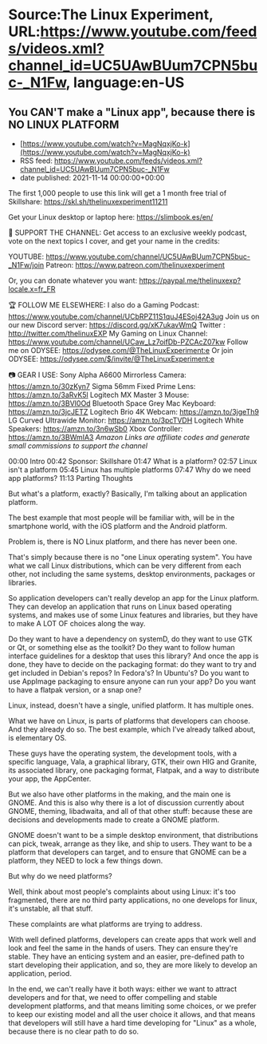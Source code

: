 # Source:The Linux Experiment, URL:https://www.youtube.com/feeds/videos.xml?channel_id=UC5UAwBUum7CPN5buc-_N1Fw, language:en-US

## You CAN'T make a "Linux app", because there is NO LINUX PLATFORM
 - [https://www.youtube.com/watch?v=MagNqxjKo-k](https://www.youtube.com/watch?v=MagNqxjKo-k)
 - RSS feed: https://www.youtube.com/feeds/videos.xml?channel_id=UC5UAwBUum7CPN5buc-_N1Fw
 - date published: 2021-11-14 00:00:00+00:00

The first 1,000 people to use this link will get a 1 month free trial of Skillshare: https://skl.sh/thelinuxexperiment11211 

Get your Linux desktop or laptop here: https://slimbook.es/en/


👏 SUPPORT THE CHANNEL:
Get access to an exclusive weekly podcast, vote on the next topics I cover, and get your name in the credits:

YOUTUBE: https://www.youtube.com/channel/UC5UAwBUum7CPN5buc-_N1Fw/join
Patreon: https://www.patreon.com/thelinuxexperiment

Or, you can donate whatever you want: https://paypal.me/thelinuxexp?locale.x=fr_FR

🏆 FOLLOW ME ELSEWHERE:
I also do a Gaming Podcast: https://www.youtube.com/channel/UCbRPZ11S1quJ4ESoj42A3ug
Join us on our new Discord server: https://discord.gg/xK7ukavWmQ
Twitter : http://twitter.com/thelinuxEXP
My Gaming on Linux Channel: https://www.youtube.com/channel/UCaw_Lz7oifDb-PZCAcZ07kw
Follow me on ODYSEE: https://odysee.com/@TheLinuxExperiment:e
Or join ODYSEE: https://odysee.com/$/invite/@TheLinuxExperiment:e

📷 GEAR I USE:
Sony Alpha A6600 Mirrorless Camera: https://amzn.to/30zKyn7
Sigma 56mm Fixed Prime Lens: https://amzn.to/3aRvK5l
Logitech MX Master 3 Mouse: https://amzn.to/3BVI0Od
Bluetooth Space Grey Mac Keyboard: https://amzn.to/3jcJETZ
Logitech Brio 4K Webcam: https://amzn.to/3jgeTh9
LG Curved Ultrawide Monitor: https://amzn.to/3pcTVDH
Logitech White Speakers: https://amzn.to/3n6wSb0
Xbox Controller: https://amzn.to/3BWmIA3
*Amazon Links are affiliate codes and generate small commissions to support the channel*


00:00 Intro
00:42 Sponsor: Skillshare
01:47 What is a platform?
02:57 Linux isn't a platform
05:45 Linux has multiple platforms
07:47 Why do we need app platforms?
11:13 Parting Thoughts

But what's a platform, exactly? Basically, I'm talking about an application platform. 

The best example that most people will be familiar with, will be in the smartphone world, with the iOS platform and the Android platform.

Problem is, there is NO Linux platform, and there has never been one. 

That's simply because there is no "one Linux operating system". You have what we call Linux distributions, which can be very different from each other, not including the same systems, desktop environments, packages or libraries.

So application developers can't really develop an app for the Linux platform. They can develop an application that runs on Linux based operating systems, and makes use of some Linux features and libraries, but they have to make A LOT OF choices along the way.

Do they want to have a dependency on systemD, do they want to use GTK or Qt, or something else as the toolkit? Do they want to follow human interface guidelines for a desktop that uses this library? 
And once the app is done, they have to decide on the packaging format: do they want to try and get included in Debian's repos? In Fedora's? In Ubuntu's? Do you want to use AppImage packaging to ensure anyone can run your app? Do you want to have a flatpak version, or a snap one?

Linux, instead, doesn't have a single, unified platform. It has multiple ones. 

What we have on Linux, is parts of platforms that developers can choose. And they already do so.
The best example, which I've already talked about, is elementary OS.

These guys have the operating system, the development tools, with a specific language, Vala, a graphical library, GTK, their own HIG and Granite, its associated library, one packaging format, Flatpak, and a way to distribute your app, the AppCenter.

But we also have other platforms in the making, and the main one is GNOME. And this is also why there is a lot of discussion currently about GNOME, theming, libadwaita, and all of that other stuff: because these are decisions and developments made to create a GNOME platform.

GNOME doesn't want to be a simple desktop environment, that distributions can pick, tweak, arrange as they like, and ship to users. They want to be a platform that developers can target, and to ensure that GNOME can be a platform, they NEED to lock a few things down.

But why do we need platforms?

Well, think about most people's complaints about using Linux: it's too fragmented, there are no third party applications, no one develops for linux, it's unstable, all that stuff.

These complaints are what platforms are trying to address.

With well defined platforms, developers can create apps that work well and look and feel the same in the hands of users. They can ensure they're stable. They have an enticing system and an easier, pre-defined path to start developing their application, and so, they are more likely to develop an application, period.

In the end, we can't really have it both ways: either we want to attract developers and for that, we need to offer compelling and stable development platforms, and that means limiting some choices, or we prefer to keep our existing model and all the user choice it allows, and that means that developers will still have a hard time developing for "Linux" as a whole, because there is no clear path to do so.

